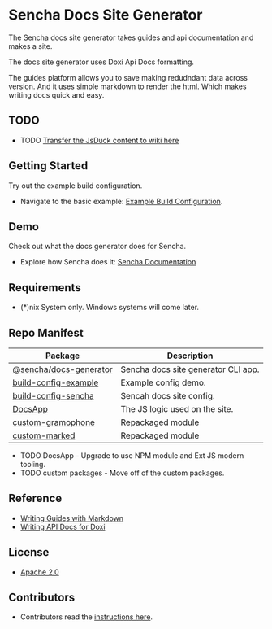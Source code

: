 # Sencha Docs Site Generator
The Sencha docs site generator takes guides and api documentation and makes a site. 

The docs site generator uses Doxi Api Docs formatting. 

The guides platform allows you to save making redudndant data across version. 
And it uses simple markdown to render the html. 
Which makes writing docs quick and easy. 

## TODO

* TODO [Transfer the JsDuck content to wiki here](https://github.com/senchalabs/jsduck/wiki)


## Getting Started
Try out the example build configuration.

* Navigate to the basic example: [Example Build Configuration](./packages/build-config-example).


## Demo
Check out what the docs generator does for Sencha.

* Explore how Sencha does it: [Sencha Documentation](https://docs.sencha.com)


## Requirements

* (*)nix System only. Windows systems will come later.


## Repo Manifest

| Package                                                  | Description                             |
|----------------------------------------------------------|-----------------------------------------|
| [@sencha/docs-generator](./packages/docs-generator)      | Sencha docs site generator CLI app.     |
| [build-config-example](./packages/build-config-example)  | Example config demo.                    |
| [build-config-sencha](./packages/build-config-sencha)    | Sencah docs site config.                |
| [DocsApp](./pakcages/DocsApp)                            | The JS logic used on the site.          |
| [custom-gramophone](./packages/custom-gramophone)        | Repackaged module                       |
| [custom-marked](./packages/custom-marked)                | Repackaged module                       |

* TODO DocsApp - Upgrade to use NPM module and Ext JS modern tooling. 
* TODO custom packages - Move off of the custom packages. 


## Reference

* [Writing Guides with Markdown](https://github.com/sencha/docs/wiki)
* [Writing API Docs for Doxi](https://github.com/sencha/docs/wiki) 


## License

* [Apache 2.0](./LICENSE.md)

## Contributors

* Contributors read the [instructions here](./CONTRIBUTOR.md).

